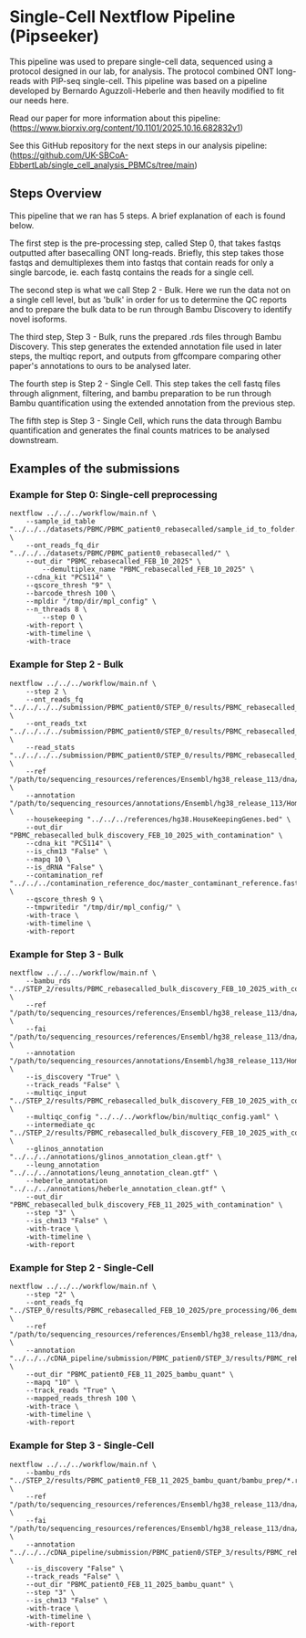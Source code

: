 # Single-Cell Nextflow Pipeline (Pipseeker)

This pipeline was used to prepare single-cell data, sequenced using a protocol designed in our lab, for analysis. The protocol combined ONT long-reads with PIP-seq single-cell. This pipeline was based on a pipeline developed by Bernardo Aguzzoli-Heberle and then heavily modified to fit our needs here. 

Read our paper for more information about this pipeline: (https://www.biorxiv.org/content/10.1101/2025.10.16.682832v1)

See this GitHub repository for the next steps in our analysis pipeline: (https://github.com/UK-SBCoA-EbbertLab/single_cell_analysis_PBMCs/tree/main)

## Steps Overview

This pipeline that we ran has 5 steps. A brief explanation of each is found below.

The first step is the pre-processing step, called Step 0, that takes fastqs outputted after basecalling ONT long-reads. Briefly, this step takes those fastqs and demultiplexes them into fastqs that contain reads for only a single barcode, ie. each fastq contains the reads for a single cell. 

The second step is what we call Step 2 - Bulk. Here we run the data not on a single cell level, but as 'bulk' in order for us to determine the QC reports and to prepare the bulk data to be run through Bambu Discovery to identify novel isoforms.

The third step, Step 3 - Bulk, runs the prepared .rds files through Bambu Discovery. This step generates the extended annotation file used in later steps, the multiqc report, and outputs from gffcompare comparing other paper's annotations to ours to be analysed later. 

The fourth step is Step 2 - Single Cell. This step takes the cell fastq files through alignment, filtering, and bambu preparation to be run through Bambu quantification using the extended annotation from the previous step.

The fifth step is Step 3 - Single Cell, which runs the data through Bambu quantification and generates the final counts matrices to be analysed downstream.

## Examples of the submissions

### Example for Step 0: Single-cell preprocessing

	nextflow ../../../workflow/main.nf \
		--sample_id_table "../../../datasets/PBMC/PBMC_patient0_rebasecalled/sample_id_to_folder.tsv" \
		--ont_reads_fq_dir "../../../datasets/PBMC/PBMC_patient0_rebasecalled/" \
		--out_dir "PBMC_rebasecalled_FEB_10_2025" \
	        --demultiplex_name "PBMC_rebasecalled_FEB_10_2025" \
		--cdna_kit "PCS114" \
		--qscore_thresh "9" \
		--barcode_thresh 100 \
		--mpldir "/tmp/dir/mpl_config" \
		--n_threads 8 \
	        --step 0 \
		-with-report \
		-with-timeline \
		-with-trace

### Example for Step 2 - Bulk

	nextflow ../../../workflow/main.nf \
		--step 2 \
		--ont_reads_fq "../../../../submission/PBMC_patient0/STEP_0/results/PBMC_rebasecalled_FEB_10_2025/pre_processing/concatenated_fastq_and_sequencing_summary_files/*.fastq" \
		--ont_reads_txt "../../../../submission/PBMC_patient0/STEP_0/results/PBMC_rebasecalled_FEB_10_2025/pre_processing/concatenated_fastq_and_sequencing_summary_files/*.txt" \
		--read_stats "../../../../submission/PBMC_patient0/STEP_0/results/PBMC_rebasecalled_FEB_10_2025/pre_processing/stats/**/*.combined_stats.json" \
		--ref "/path/to/sequencing_resources/references/Ensembl/hg38_release_113/dna/Homo_sapiens.GRCh38.dna.primary_assembly.fa" \
		--annotation "/path/to/sequencing_resources/annotations/Ensembl/hg38_release_113/Homo_sapiens.GRCh38.113.gtf" \
		--housekeeping "../../../references/hg38.HouseKeepingGenes.bed" \
		--out_dir "PBMC_rebasecalled_bulk_discovery_FEB_10_2025_with_contamination" \
		--cdna_kit "PCS114" \
		--is_chm13 "False" \
		--mapq 10 \
		--is_dRNA "False" \
		--contamination_ref "../../../contamination_reference_doc/master_contaminant_reference.fasta" \
		--qscore_thresh 9 \
		--tmpwritedir "/tmp/dir/mpl_config/" \
		-with-trace \
		-with-timeline \
		-with-report 

### Example for Step 3 - Bulk

	nextflow ../../../workflow/main.nf \
		--bambu_rds "../STEP_2/results/PBMC_rebasecalled_bulk_discovery_FEB_10_2025_with_contamination/bambu_prep/*.rds" \
		--ref "/path/to/sequencing_resources/references/Ensembl/hg38_release_113/dna/Homo_sapiens.GRCh38.dna.primary_assembly.fa" \
		--fai "/path/to/sequencing_resources/references/Ensembl/hg38_release_113/dna/Homo_sapiens.GRCh38.dna.primary_assembly.fa.fai" \
		--annotation "/path/to/sequencing_resources/annotations/Ensembl/hg38_release_113/Homo_sapiens.GRCh38.113.gtf" \
		--is_discovery "True" \
		--track_reads "False" \
		--multiqc_input "../STEP_2/results/PBMC_rebasecalled_bulk_discovery_FEB_10_2025_with_contamination/multiQC_input/**" \
		--multiqc_config "../../../workflow/bin/multiqc_config.yaml" \
		--intermediate_qc "../STEP_2/results/PBMC_rebasecalled_bulk_discovery_FEB_10_2025_with_contamination/intermediate_qc_reports/" \
		--glinos_annotation "../../../annotations/glinos_annotation_clean.gtf" \
		--leung_annotation "../../../annotations/leung_annotation_clean.gtf" \
		--heberle_annotation "../../../annotations/heberle_annotation_clean.gtf" \
		--out_dir "PBMC_rebasecalled_bulk_discovery_FEB_11_2025_with_contamination" \
		--step "3" \
		--is_chm13 "False" \
		-with-trace \
		-with-timeline \
		-with-report 

### Example for Step 2 - Single-Cell
	nextflow ../../../workflow/main.nf \
		--step "2" \
		--ont_reads_fq "../STEP_0/results/PBMC_rebasecalled_FEB_10_2025/pre_processing/06_demultiplexed/**/*.fastq" \
		--ref "/path/to/sequencing_resources/references/Ensembl/hg38_release_113/dna/Homo_sapiens.GRCh38.dna.primary_assembly.fa" \
		--annotation "../../../cDNA_pipeline/submission/PBMC_patien0/STEP_3/results/PBMC_rebasecalled_bulk_discovery_FEB_11_2025_with_contamination/bambu_discovery/extended_annotations.gtf" \
		--out_dir "PBMC_patient0_FEB_11_2025_bambu_quant" \
		--mapq "10" \
		--track_reads "True" \
		--mapped_reads_thresh 100 \
		-with-trace \
		-with-timeline \
		-with-report

### Example for Step 3 - Single-Cell

	nextflow ../../../workflow/main.nf \
		--bambu_rds "../STEP_2/results/PBMC_patient0_FEB_11_2025_bambu_quant/bambu_prep/*.rds" \
		--ref "/path/to/sequencing_resources/references/Ensembl/hg38_release_113/dna/Homo_sapiens.GRCh38.dna.primary_assembly.fa" \
		--fai "/path/to/sequencing_resources/references/Ensembl/hg38_release_113/dna/Homo_sapiens.GRCh38.dna.primary_assembly.fa.fai" \
		--annotation "../../../cDNA_pipeline/submission/PBMC_patien0/STEP_3/results/PBMC_rebasecalled_bulk_discovery_FEB_11_2025_with_contamination/bambu_discovery/extended_annotations.gtf" \
		--is_discovery "False" \
		--track_reads "False" \
		--out_dir "PBMC_patient0_FEB_11_2025_bambu_quant" \
		--step "3" \
		--is_chm13 "False" \
		-with-trace \
		-with-timeline \
		-with-report



